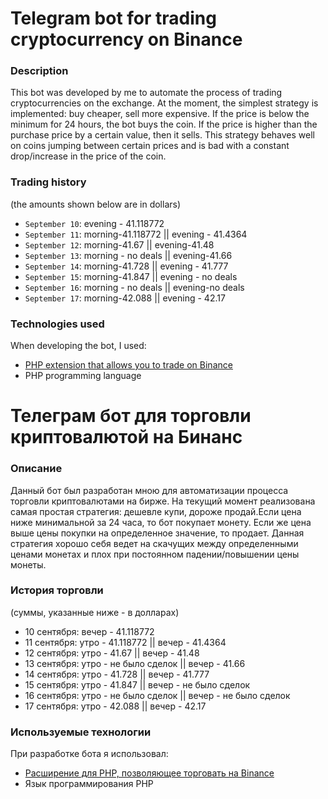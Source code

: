 # Telegram bot for trading cryptocurrency on Binance
### **Description**
   This bot was developed by me to automate the process of trading cryptocurrencies on the exchange. At the moment, the simplest strategy is implemented: buy cheaper, sell more    expensive. If the price is below the minimum for 24 hours, the bot buys the coin. If the price is higher than the purchase price by a certain value, then it sells. This          strategy behaves well on coins jumping between certain prices and is bad with a constant drop/increase in the price of the coin.
### **Trading history**
   (the amounts shown below are in dollars)
   * ```September 10```: evening - 41.118772
   * ```September 11```:  morning-41.118772 || evening - 41.4364
   * ```September 12```: morning-41.67 || evening-41.48
   * ```September 13```: morning - no deals || evening-41.66
   * ```September 14```: morning-41.728 || evening - 41.777
   * ```September 15```: morning-41.847 || evening - no deals
   * ```September 16```: morning - no deals || evening-no deals
   * ```September 17```: morning-42.088 || evening - 42.17

### **Technologies used**
   When developing the bot, I used:
   * [PHP extension that allows you to trade on Binance](https://github.com/jaggedsoft/php-binance-api)
   * PHP programming language



# Телеграм бот для торговли криптовалютой на Бинанс
### **Описание**
   Данный бот был разработан мною для автоматизации процесса торговли криптовалютами на бирже. На текущий момент реализована самая простая стратегия: дешевле купи, дороже          продай.Если цена ниже минимальной за 24 часа, то бот покупает монету. Если же цена выше цены покупки на определенное значение, то продает. Данная стратегия хорошо себя ведет    на скачущих между определенными ценами монетах и плох при постоянном падении/повышении цены монеты. 
### **История торговли**
   (суммы, указанные ниже - в долларах)
   * 10 сентября: вечер - 41.118772
   * 11 сентября: утро - 41.118772 || вечер - 41.4364
   * 12 сентября: утро - 41.67 || вечер - 41.48
   * 13 сентября: утро - не было сделок || вечер - 41.66
   * 14 сентября: утро - 41.728 || вечер - 41.777
   * 15 сентября: утро - 41.847 || вечер - не было сделок
   * 16 сентября: утро - не было сделок || вечер - не было сделок
   * 17 сентября: утро - 42.088 || вечер - 42.17

### **Используемые технологии**
   При разработке бота я использовал:
   * [Расширение для PHP, позволяющее торговать на Binance](https://github.com/jaggedsoft/php-binance-api)
   * Язык программирования PHP
